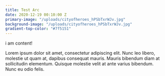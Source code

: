 ```yaml
---
title: Test Arc
date: 2020-12-19 00:10:00 Z
primary-image: "/uploads/cityofheroes_hPSbTxrWJv.jpg"
background-image: "/uploads/cityofheroes_hPSbTxrWJv.jpg"
gradient-top-color: "#7f5151"
---
```


i am content!

Lorem ipsum dolor sit amet, consectetur adipiscing elit. Nunc leo libero, molestie ut quam at, dapibus consequat mauris. Mauris bibendum diam at sollicitudin elementum. Quisque molestie velit at ante varius bibendum. Nunc eu odio felis. 